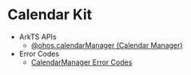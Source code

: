 # Calendar Kit

- ArkTS APIs<!--calendar-arkts-->
  - [@ohos.calendarManager (Calendar Manager)](js-apis-calendarManager.md)
- Error Codes<!--calendar-arkts-errcode-->
  - [CalendarManager Error Codes](errorcode-calendarManager.md)
